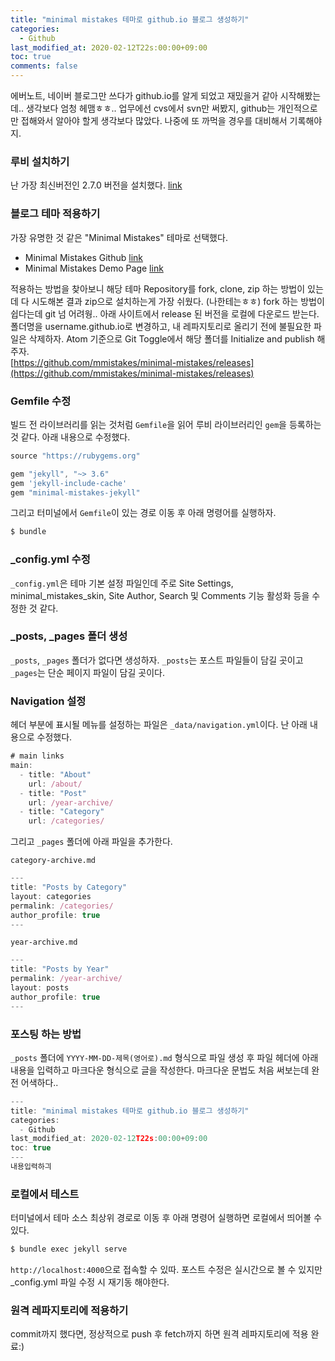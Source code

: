 ```yaml
---
title: "minimal mistakes 테마로 github.io 블로그 생성하기"
categories:
  - Github
last_modified_at: 2020-02-12T22s:00:00+09:00
toc: true
comments: false
---
```


에버노트, 네이버 블로그만 쓰다가 github.io를 알게 되었고 재밌을거 같아
시작해봤는데.. 생각보다 엄청 헤맴ㅎㅎ..
업무에선 cvs에서 svn만 써봤지, github는 개인적으로만 접해와서 알아야 할게 생각보다 많았다. 나중에 또 까먹을 경우를 대비해서 기록해야지.

### 루비 설치하기
난 가장 최신버전인 2.7.0 버전을 설치했다. [link](https://rubyinstaller.org/downloads/)

### 블로그 테마 적용하기
가장 유명한 것 같은 "Minimal Mistakes" 테마로 선택했다.    

* Minimal Mistakes Github [link](https://github.com/mmistakes/minimal-mistakes)
* Minimal Mistakes Demo Page [link](https://mmistakes.github.io/minimal-mistakes/)

적용하는 방법을 찾아보니 해당 테마 Repository를 fork, clone, zip 하는 방법이 있는데
다 시도해본 결과 zip으로 설치하는게 가장 쉬웠다. (나한테는ㅎㅎ) fork 하는 방법이 쉽다는데 git 넘 어려웡.. 아래 사이트에서 release 된 버전을 로컬에 다운로드 받는다. 폴더명을 username.github.io로 변경하고, 내 레파지토리로 올리기 전에 불필요한 파일은 삭제하자. Atom 기준으로 Git Toggle에서 해당 폴더를 Initialize and publish 해주자.     
[https://github.com/mmistakes/minimal-mistakes/releases](https://github.com/mmistakes/minimal-mistakes/releases)

### Gemfile 수정
빌드 전 라이브러리를 읽는 것처럼 `Gemfile`을 읽어 루비 라이브러리인 `gem`을 등록하는 것 같다. 아래 내용으로 수정했다.
```javascript
source "https://rubygems.org"

gem "jekyll", "~> 3.6"
gem 'jekyll-include-cache'
gem "minimal-mistakes-jekyll"
```

그리고 터미널에서 `Gemfile`이 있는 경로 이동 후 아래 명령어를 실행하자.    
```javascript
$ bundle
```

### _config.yml 수정
`_config.yml`은 테마 기본 설정 파일인데 주로 Site Settings, minimal_mistakes_skin, Site Author, Search 및 Comments 기능 활성화 등을 수정한 것 같다.

### _posts, _pages 폴더 생성
`_posts`, `_pages` 폴더가 없다면 생성하자. `_posts`는 포스트 파일들이 담길 곳이고 `_pages`는 단순 페이지 파일이 담길 곳이다.

### Navigation 설정
헤더 부분에 표시될 메뉴를 설정하는 파일은 `_data/navigation.yml`이다. 난 아래 내용으로 수정했다.
```javascript
# main links
main:
  - title: "About"
    url: /about/
  - title: "Post"
    url: /year-archive/
  - title: "Category"
    url: /categories/
```

그리고 `_pages` 폴더에 아래 파일을 추가한다.

`category-archive.md`
```javascript
---
title: "Posts by Category"
layout: categories
permalink: /categories/
author_profile: true
---
```

`year-archive.md`
```javascript
---
title: "Posts by Year"
permalink: /year-archive/
layout: posts
author_profile: true
---
```



### 포스팅 하는 방법
`_posts` 폴더에 `YYYY-MM-DD-제목(영어로).md` 형식으로 파일 생성 후 파일 헤더에 아래 내용을 입력하고 마크다운 형식으로 글을 작성한다. 마크다운 문법도 처음 써보는데 완전 어색하다..    

```javascript
---
title: "minimal mistakes 테마로 github.io 블로그 생성하기"
categories:
  - Github
last_modified_at: 2020-02-12T22s:00:00+09:00
toc: true
---
내용입력하긔
```

### 로컬에서 테스트
터미널에서 테마 소스 최상위 경로로 이동 후 아래 명령어 실행하면 로컬에서 띄어볼 수 있다.    
```javascript
$ bundle exec jekyll serve
```

`http://localhost:4000`으로 접속할 수 있따. 포스트 수정은 실시간으로 볼 수 있지만 _config.yml 파일 수정 시 재기동 해야한다.    

### 원격 레파지토리에 적용하기
commit까지 했다면, 정상적으로 push 후 fetch까지 하면 원격 레파지토리에 적용 완료:)
